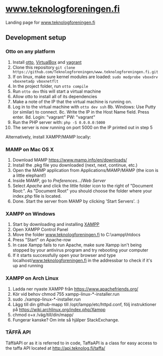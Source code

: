# www.teknologforeningen.fi
Landing page for www.teknologforeningen.fi

## Development setup

### Otto on any platform

1. Install [otto](https://ottoproject.io/), [VirtualBox](https://www.virtualbox.org/) and [vagrant](https://www.vagrantup.com/)
2. Clone this repository `git clone https://github.com/Teknologforeningen/www.teknologforeningen.fi.git`
3. If on linux, make sure kernel modules are loaded: `sudo modprobe vboxdrv vboxnetadp vboxnetflt`
4. In the project folder, run `otto compile`
5. Run `otto dev` this will start a virtual machine
6. Allow otto to install all of its dependencies
7. Make a note of the IP that the virtual machine is running on.
8. Log in to the virtual machine with `otto dev ssh` 
	8b. Windows: Use Putty (or similar) to connect.
	8c. Write the IP in the Host Name field. Press enter.
	8d. Login: "vagrant" PW: "vagrant"
9. Run the PHP server with: `php -S 0.0.0.0:5000`
10. The server is now running on port 5000 on the IP printed out in step 5

Alternatively, install XAMPP/MAMP locally:

### MAMP on Mac OS X

1. Download MAMP https://www.mamp.info/en/downloads/
2. Install the .pkg file you downloaded (next, next, continue, etc.)
3. Open the MAMP application from Applications/MAMP/MAMP (the icon is a little elephant!)
4. Inside MAMP, go to *Preferences...*/*Web Server*
5. Select *Apache* and click the little folder icon to the right of "Document Root:". As "Document Root" you should choose the folder where your index.php file is located.
6. Done. Start the server from MAMP by clicking 'Start Servers'. :)


### XAMPP on Windows

1. Start by downloading and installing [XAMPP](https://www.apachefriends.org/index.html)
2. Open XAMPP Control Panel
3. Move the folder www.teknologforeningen.fi to C:\xampp\htdocs
4. Press "Start" on Apache-row
5. In case Xampp fails to run Apache, make sure Xampp isn't being stopped by your antivirus program and try rebooting your computer
6. If it starts successfully open your browser and type localhost/www.teknologforeningen.fi in the addressbar to check if it's up and running

### XAMPP on Arch Linux

1. Ladda ner nyaste XAMPP från https://www.apachefriends.org/
2. Kör vid behov chmod 755 xampp-linux-*-installer.run
3. sudo ./xampp-linux-*-installer.run
4. Lägg till din github-mapp till /opt/lampp/etc/httpd.conf, följ instruktioner på https://wiki.archlinux.org/index.php/Xampp
5. chmod o+x /väg/till/din/mapp/
6. Fungerar kanske? Om inte så hjälper StackExchange.

### TÄFFÄ API

TäffäAPI or as it is referred to in code, TaffaAPI is a class for easy
access to the taffa API located at http://api.teknolog.fi/taffa/